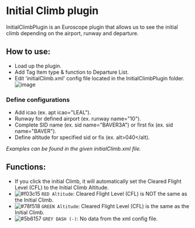 # Initial Climb plugin
InitialClimbPlugin is an Euroscope plugin that allows us to see the initial climb depending on the airport, runway and departure.


## How to use:
- Load up the plugin.
- Add Tag Item type & function to Departure List.
- Edit 'initialClimb.xml' config file located in the InitialClimbPlugin folder.
![image](https://user-images.githubusercontent.com/68125167/133853455-9ffd44e3-5ebc-46a8-bfe5-a9328ebc1e82.png)


### Define configurations
- Add icao (ex. apt icao="LEAL").
- Runway for defined airport (ex. runway name="10").
- Complete SID name (ex. sid name="BAVER3A") or first fix (ex. sid name="BAVER").
- Define altitude for specified sid or fix (ex. alt>040</alt).

*Examples can be found in the given initialClimb.xml file.*


## Functions:
- If you click the initial Climb, it will automatically set the Cleared Flight Level (CFL) to the Initial Climb Altitude.
- ![#f03c15](https://via.placeholder.com/15/f03c15/000000?text=+) `RED Altitude`: Cleared Flight Level (CFL) is NOT the same as the Initial Climb.
- ![#78f518](https://via.placeholder.com/15/78f518/000000?text=+) `GREEN Altitude`: Cleared Flight Level (CFL) is the same as the Initial Climb.
- ![#5b6157](https://via.placeholder.com/15/5b6157/000000?text=+) `GREY DASH (-)`: No data from the xml config file.
